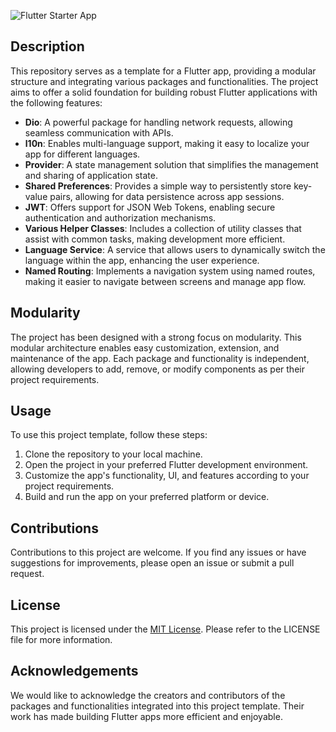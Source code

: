 ![Flutter Starter App](https://github.com/Mohamed-Aziz-Mhadhbi/FlutterTemplateStarterApp/assets/60351315/df279758-867d-4265-a3fc-d637e5305819)
## Description

This repository serves as a template for a Flutter app, providing a modular structure and integrating various packages and functionalities. The project aims to offer a solid foundation for building robust Flutter applications with the following features:

-   **Dio**: A powerful package for handling network requests, allowing seamless communication with APIs.
-   **l10n**: Enables multi-language support, making it easy to localize your app for different languages.
-   **Provider**: A state management solution that simplifies the management and sharing of application state.
-   **Shared Preferences**: Provides a simple way to persistently store key-value pairs, allowing for data persistence across app sessions.
-   **JWT**: Offers support for JSON Web Tokens, enabling secure authentication and authorization mechanisms.
-   **Various Helper Classes**: Includes a collection of utility classes that assist with common tasks, making development more efficient.
-   **Language Service**: A service that allows users to dynamically switch the language within the app, enhancing the user experience.
-   **Named Routing**: Implements a navigation system using named routes, making it easier to navigate between screens and manage app flow.

## Modularity

The project has been designed with a strong focus on modularity. This modular architecture enables easy customization, extension, and maintenance of the app. Each package and functionality is independent, allowing developers to add, remove, or modify components as per their project requirements.

## Usage

To use this project template, follow these steps:

1.  Clone the repository to your local machine.
2.  Open the project in your preferred Flutter development environment.
3.  Customize the app's functionality, UI, and features according to your project requirements.
4.  Build and run the app on your preferred platform or device.

## Contributions

Contributions to this project are welcome. If you find any issues or have suggestions for improvements, please open an issue or submit a pull request.

## License

This project is licensed under the [MIT License](https://chat.openai.com/link-to-license). Please refer to the LICENSE file for more information.

## Acknowledgements

We would like to acknowledge the creators and contributors of the packages and functionalities integrated into this project template. Their work has made building Flutter apps more efficient and enjoyable.
